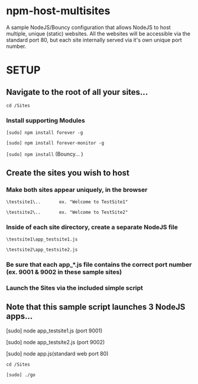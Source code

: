 # npm-host-multisites
A sample NodeJS/Bouncy configuration that allows NodeJS to host multiple, unique (static) websites.
All the websites will be accessible via the standard port 80, but each site internally served via it's own unique port number.


# SETUP


## Navigate to the root of all your sites...

``` cd /Sites ``` 


### Install supporting Modules 

``` [sudo] npm install forever -g ```

``` [sudo] npm install forever-monitor -g ```

``` [sudo] npm install ``` (Bouncy... )


## Create the sites you wish to host
### Make both sites appear uniquely, in the browser

``` \testsite1\..       ex. "Welcome to TestSite1" ``` 

``` \testsite2\..       ex. "Welcome to TestSite2" ``` 


### Inside of each site directory, create a separate NodeJS file
``` \testsite1\app_testsite1.js ``` 

``` \testsite2\app_testsite2.js ``` 

### Be sure that each app_*.js file contains the correct port number (ex. 9001 & 9002 in these sample sites)


### Launch the Sites via the included simple script
## Note that this sample script launches 3 NodeJS apps... 
[sudo] node app_testsite1.js (port 9001) 

[sudo] node app_testsite2.js (port 9002) 

[sudo] node app.js(standard web port 80)


``` cd /Sites ``` 

``` [sudo] ./go ``` 
